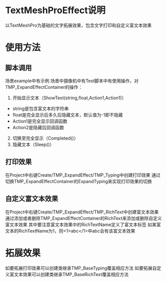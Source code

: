 # TextMeshProEffect说明
以TextMeshPro为基础的文字拓展效果，包含文字打印和自定义富文本效果

# 使用方法
## 脚本调用
场景example中有示例
场景中摄像机中有Test脚本中有使用操作，对TMP_ExpandEffectContainer的操作：
1. 开始显示文本（ShowText(string,float,Action1,Action1)）
  - string是包含富文本的字符串
  - float是完全显示后多久后隐藏文本，默认值为-1即不隐藏
  - Action1是完全显示回调函数
  - Action2是隐藏后回调函数
2. 切换至完全显示（Completed()）
3. 隐藏文本（Sleep()）

## 打印效果
在Project中右键Create/TMP_ExpandEffect/TMP_Typing中创建打印效果
通过切换TMP_ExpandEffectContainer的ExpandTyping来实现打印效果的切换

## 自定义富文本效果
在Project中右键Create/TMP_ExpandEffect/TMP_RichText中创建富文本效果
通过添加或者删除TMP_ExpandEffectContainer的RichText来添加或删除自定义富文本效果
其中要注意富文本效果中的RichTextName定义了富文本标签
如某富文本的RichTextName为1，则<1>abc</1>中abc会有该富文本效果

# 拓展效果
如要拓展打印效果可以创建类继承TMP_BaseTyping覆盖相应方法
如要拓展自定义富文本效果可以创建类继承TMP_BaseRichText覆盖相应方法
